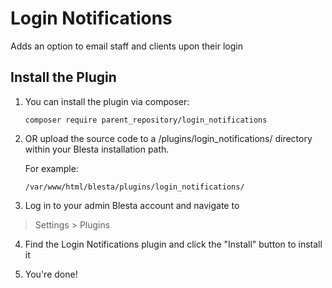 # Login Notifications

Adds an option to email staff and clients upon their login

## Install the Plugin

1. You can install the plugin via composer:

    ```
    composer require parent_repository/login_notifications
    ```

2. OR upload the source code to a /plugins/login_notifications/ directory within
your Blesta installation path.

    For example:

    ```
    /var/www/html/blesta/plugins/login_notifications/
    ```

3. Log in to your admin Blesta account and navigate to
> Settings > Plugins

4. Find the Login Notifications plugin and click the "Install" button to install it

5. You're done!

